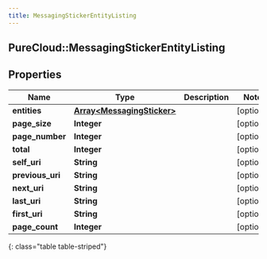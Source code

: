 ```yaml
---
title: MessagingStickerEntityListing
---
```

## PureCloud::MessagingStickerEntityListing

## Properties

|Name | Type | Description | Notes|
|------------ | ------------- | ------------- | -------------|
| **entities** | [**Array&lt;MessagingSticker&gt;**](MessagingSticker.html) |  | [optional] |
| **page_size** | **Integer** |  | [optional] |
| **page_number** | **Integer** |  | [optional] |
| **total** | **Integer** |  | [optional] |
| **self_uri** | **String** |  | [optional] |
| **previous_uri** | **String** |  | [optional] |
| **next_uri** | **String** |  | [optional] |
| **last_uri** | **String** |  | [optional] |
| **first_uri** | **String** |  | [optional] |
| **page_count** | **Integer** |  | [optional] |
{: class="table table-striped"}


